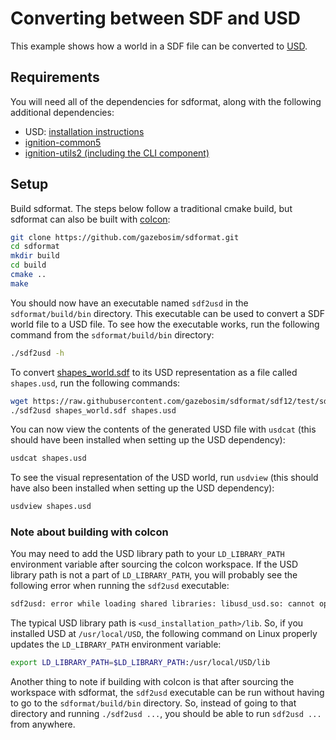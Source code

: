 # Converting between SDF and USD

This example shows how a world in a SDF file can be converted to [USD](https://graphics.pixar.com/usd/release/index.html).

## Requirements

You will need all of the dependencies for sdformat, along with the following additional dependencies:
* USD: [installation instructions](https://github.com/PixarAnimationStudios/USD/blob/release/README.md#getting-and-building-the-code)
* [ignition-common5](https://github.com/gazebosim/ign-common)
* [ignition-utils2 (including the CLI component)](https://github.com/gazebosim/ign-utils)

## Setup

Build sdformat. The steps below follow a traditional cmake build, but sdformat
can also be built with [colcon](https://colcon.readthedocs.io/en/released/index.html):
```bash
git clone https://github.com/gazebosim/sdformat.git
cd sdformat
mkdir build
cd build
cmake ..
make
```

You should now have an executable named `sdf2usd` in the `sdformat/build/bin` directory.
This executable can be used to convert a SDF world file to a USD file.
To see how the executable works, run the following command from the `sdformat/build/bin` directory:
```bash
./sdf2usd -h
```

To convert [shapes_world.sdf](https://github.com/gazebosim/sdformat/blob/sdf12/test/sdf/shapes_world.sdf) to its USD representation as a file called `shapes.usd`, run the following commands:

```bash
wget https://raw.githubusercontent.com/gazebosim/sdformat/sdf12/test/sdf/shapes_world.sdf
./sdf2usd shapes_world.sdf shapes.usd
```

You can now view the contents of the generated USD file with `usdcat` (this should have been installed when setting up the USD dependency):
```bash
usdcat shapes.usd
```

To see the visual representation of the USD world, run `usdview` (this should have also been installed when setting up the USD dependency):
```bash
usdview shapes.usd
```

### Note about building with colcon
You may need to add the USD library path to your `LD_LIBRARY_PATH` environment variable after sourcing the colcon workspace.
If the USD library path is not a part of `LD_LIBRARY_PATH`, you will probably see the following error when running the `sdf2usd` executable:
```bash
sdf2usd: error while loading shared libraries: libusd_usd.so: cannot open shared object file: No such file or directory
```
The typical USD library path is `<usd_installation_path>/lib`.
So, if you installed USD at `/usr/local/USD`, the following command on Linux properly updates the `LD_LIBRARY_PATH` environment variable:
```bash
export LD_LIBRARY_PATH=$LD_LIBRARY_PATH:/usr/local/USD/lib
```

Another thing to note if building with colcon is that after sourcing the workspace with sdformat,
the `sdf2usd` executable can be run without having to go to the `sdformat/build/bin` directory.
So, instead of going to that directory and running `./sdf2usd ...`, you should be able to run `sdf2usd ...` from anywhere.
